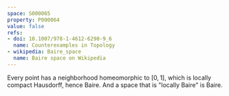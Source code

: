 ```yaml
---
space: S000065
property: P000064
value: false
refs:
- doi: 10.1007/978-1-4612-6290-9_6
  name: Counterexamples in Topology
- wikipedia: Baire_space
  name: Baire space on Wikipedia
---
```


Every point has a neighborhood homeomorphic to $[0,1]$, which is locally compact Hausdorff, hence Baire.  And a space that is "locally Baire" is Baire.
